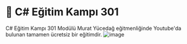 <h1>📝 C# Eğitim Kampı 301</h1>

C# Eğitim Kampı 301 Modülü Murat Yücedağ eğitmenliğinde Youtube'da bulunan tamamen ücretsiz bir eğitimdir.
![image](https://github.com/user-attachments/assets/b7ce8a02-6b89-4401-9979-6ab939264ef5)
